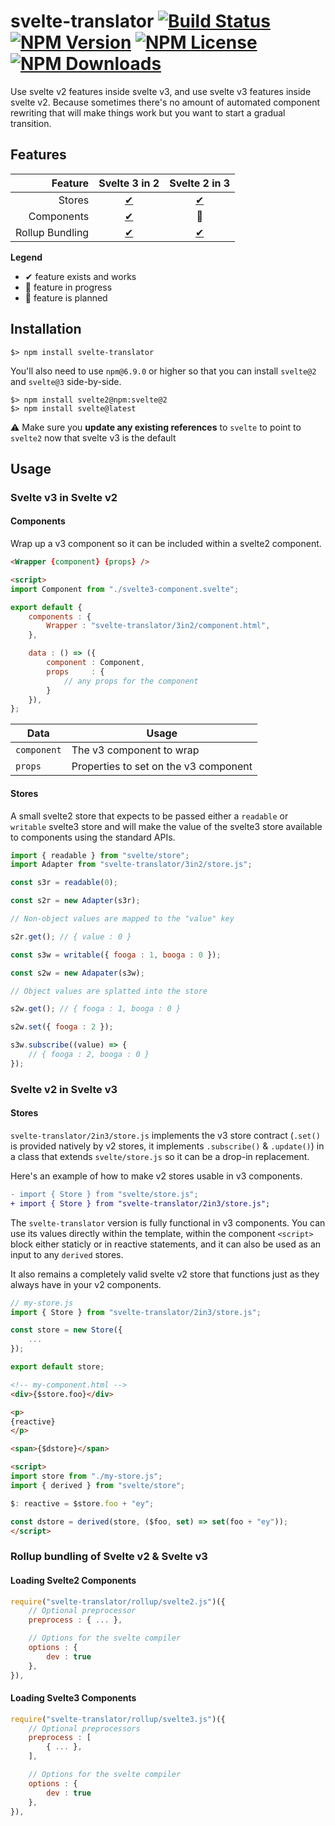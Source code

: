 # svelte-translator [![Build Status](https://img.shields.io/travis/tivac/svelte-translator/master.svg)](https://travis-ci.org/tivac/svelte-translator) [![NPM Version](https://img.shields.io/npm/v/svelte-translator.svg)](https://www.npmjs.com/package/svelte-translator) [![NPM License](https://img.shields.io/npm/l/svelte-translator.svg)](https://www.npmjs.com/package/svelte-translator) [![NPM Downloads](https://img.shields.io/npm/dm/svelte-translator.svg)](https://www.npmjs.com/package/svelte-translator)

Use svelte v2 features inside svelte v3, and use svelte v3 features inside svelte v2. Because sometimes there's no amount of automated component rewriting that will make things work but you want to start a gradual transition.

## Features

| Feature | Svelte 3 in 2 | Svelte 2 in 3 |
| ---: | :---: | :---: |
| Stores | [✔](#stores) | [✔](#stores-1) |
| Components | [✔](#components) | 💭 |
| Rollup Bundling | [✔](#loading-svelte3-components) | [✔](#loading-svelte2-components) |

**Legend**

- ✔ feature exists and works
- 🔧 feature in progress
- 💭 feature is planned

## Installation

```
$> npm install svelte-translator
```

You'll also need to use `npm@6.9.0` or higher so that you can install `svelte@2` and `svelte@3` side-by-side.

```
$> npm install svelte2@npm:svelte@2
$> npm install svelte@latest
```

⚠️ Make sure you **update any existing references** to `svelte` to point to `svelte2` now that svelte v3 is the default

## Usage

### Svelte v3 in Svelte v2

#### Components

Wrap up a v3 component so it can be included within a svelte2 component.

```html
<Wrapper {component} {props} />

<script>
import Component from "./svelte3-component.svelte";

export default {
    components : {
        Wrapper : "svelte-translator/3in2/component.html",
    },

    data : () => ({
        component : Component,
        props     : {
            // any props for the component
        }
    }),
};
```

| Data | Usage |
| --- | --- |
| `component` | The v3 component to wrap |
| `props` | Properties to set on the v3 component |

#### Stores

A small svelte2 store that expects to be passed either a `readable` or `writable` svelte3 store and will make the value of the svelte3 store available to components using the standard APIs.

```js
import { readable } from "svelte/store";
import Adapter from "svelte-translator/3in2/store.js";

const s3r = readable(0);

const s2r = new Adapter(s3r);

// Non-object values are mapped to the "value" key

s2r.get(); // { value : 0 }

const s3w = writable({ fooga : 1, booga : 0 });

const s2w = new Adapater(s3w);

// Object values are splatted into the store

s2w.get(); // { fooga : 1, booga : 0 }

s2w.set({ fooga : 2 });

s3w.subscribe((value) => {
    // { fooga : 2, booga : 0 }
});
```

### Svelte v2 in Svelte v3

#### Stores

`svelte-translator/2in3/store.js` implements the v3 store contract (`.set()` is provided natively by v2 stores, it implements `.subscribe()` & `.update()`) in a class that extends `svelte/store.js` so it can be a drop-in replacement.

Here's an example of how to make v2 stores usable in v3 components.

```diff
- import { Store } from "svelte/store.js";
+ import { Store } from "svelte-translator/2in3/store.js";
```

The `svelte-translator` version is fully functional in v3 components. You can use its values directly within the template, within the component `<script>` block either staticly or in reactive statements, and it can also be used as an input to any `derived` stores.

It also remains a completely valid svelte v2 store that functions just as they always have in your v2 components.

```js
// my-store.js
import { Store } from "svelte-translator/2in3/store.js";

const store = new Store({
    ...
});

export default store;
```

```html
<!-- my-component.html -->
<div>{$store.foo}</div>

<p>
{reactive}
</p>

<span>{$dstore}</span>

<script>
import store from "./my-store.js";
import { derived } from "svelte/store";

$: reactive = $store.foo + "ey";

const dstore = derived(store, ($foo, set) => set(foo + "ey"));
</script>
```

### Rollup bundling of Svelte v2 & Svelte v3

#### Loading Svelte2 Components

```js
require("svelte-translator/rollup/svelte2.js")({
    // Optional preprocessor
    preprocess : { ... },

    // Options for the svelte compiler
    options : {
        dev : true
    },
}),
```

#### Loading Svelte3 Components

```js
require("svelte-translator/rollup/svelte3.js")({
    // Optional preprocessors
    preprocess : [
        { ... },
    ],

    // Options for the svelte compiler
    options : {
        dev : true
    },
}),
```
